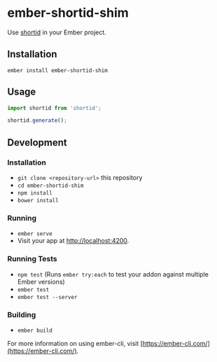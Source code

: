 # ember-shortid-shim

Use [shortid](https://github.com/dylang/shortid) in your Ember project.


## Installation

```
ember install ember-shortid-shim
```


## Usage

```javascript
import shortid from 'shortid';

shortid.generate();
```


## Development

### Installation

* `git clone <repository-url>` this repository
* `cd ember-shortid-shim`
* `npm install`
* `bower install`

### Running

* `ember serve`
* Visit your app at [http://localhost:4200](http://localhost:4200).

### Running Tests

* `npm test` (Runs `ember try:each` to test your addon against multiple Ember versions)
* `ember test`
* `ember test --server`

### Building

* `ember build`

For more information on using ember-cli, visit [https://ember-cli.com/](https://ember-cli.com/).

